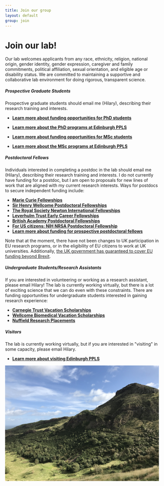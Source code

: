 ```yaml
---
title: Join our group
layout: default
group: join
---
```


# Join our lab!
Our lab welcomes applicants from any race, ethnicity, religion, national origin, gender identity, gender expression, caregiver and family commitments, political affiliation, sexual orientation, and eligible age or disability status. We are committed to maintaining a supportive and collaborative lab environment for doing rigorous, transparent science.
<br/>
##### Prospective Graduate Students

Prospective graduate students should email me (Hilary), describing their research training and interests. 


  * **[Learn more about funding opportunities for PhD students](https://www.ed.ac.uk/ppls/psychology/prospective/postgraduate/funding-research-students)**
  * **[Learn more about the PhD programs at Edinburgh PPLS](https://www.ed.ac.uk/ppls/psychology/prospective/postgraduate/psychology-phd-programme)**


  * **[Learn more about funding opportunities for MSc students](https://www.ed.ac.uk/ppls/psychology/prospective/postgraduate/funding-msc-students)**
  * **[Learn more about the MSc programs at Edinburgh PPLS](https://www.ed.ac.uk/ppls/psychology/prospective/postgraduate/msc)**

##### Postdoctoral Fellows

Individuals interested in completing a postdoc in the lab should email me (Hilary), describing their research training and interests. I do not currently have funding for a postdoc, but I am open to proposals for new lines of work that are aligned with my current research interests. Ways for postdocs to secure independent funding include:
  * **[Marie Curie Fellowships](https://ec.europa.eu/research/mariecurieactions/actions/individual-fellowships_en)**
  * **[Sir Henry Wellcome Postdoctoral Fellowships](https://wellcome.org/grant-funding/schemes/sir-henry-wellcome-postdoctoral-fellowships)**
  * **[The Royal Society Newton International Fellowships](https://ec.europa.eu/research/mariecurieactions/actions/individual-fellowships_en)**
  * **[Leverhulm Trust Early Career Fellowships](https://www.leverhulme.ac.uk/early-career-fellowships)**
  * **[British Academy Postdoctoral Fellowships](https://www.thebritishacademy.ac.uk/funding/postdoctoral-fellowships/)**
  * **[For US citizens: NIH NRSA Postdoctoral Fellowship](https://researchtraining.nih.gov/programs/fellowships/F32)**
  * **[Learn more about funding for prospective postdoctoral fellows](https://ppls.ed.ac.uk/shared/postdoctoral-fellowships/)**

Note that at the moment, there have not been changes to UK participation in EU research programs, or in the eligibility of EU citizens to work at UK universities. Additionally, [the UK government has guaranteed to cover EU funding beyond Brexit](https://www.gov.uk/government/news/chancellor-philip-hammond-guarantees-eu-funding-beyond-date-uk-leaves-the-eu).

##### Undergraduate Students/Research Assistants
If you are interested in volunteering or working as a research assistant, please email Hilary! The lab is currently working virtually, but there is a lot of exciting science that we can do even with these constraints. There are funding opportunities for undergraduate students interested in gaining research experience:
  * **[Carnegie Trust Vacation Scholarships](https://www.carnegie-trust.org/award-schemes/vacation-scholarships/)**
  * **[Wellcome Biomedical Vacation Scholarships](https://wellcome.org/grant-funding/schemes/biomedical-vacation-scholarships)**
  * **[Nuffield Research Placements](https://www.nuffieldfoundation.org/students-teachers/nuffield-research-placements)**

##### Visitors
The lab is currently working virtually, but if you are interested in "visiting" in some capacity, please email Hilary. 
* **[Learn more about visiting Edinburgh PPLS](https://www.ed.ac.uk/ppls/psychology/research/academic-visitors)**

<div class="col-md-7 order-md-1">
</div>
<div class="container px-2 max-width: 100%">
<img class="img-fluid mx-auto d-block" src="/static/img/Holyrood.png" alt="Holyrood">
</div>
<div class="row">
 


